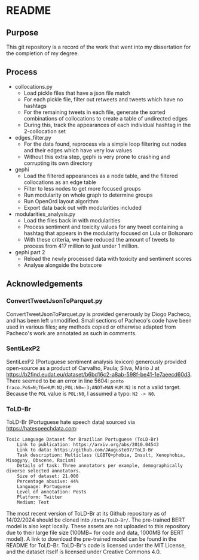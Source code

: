 # README
## Purpose
This git repository is a record of the work that went into my dissertation for the completion of my degree.

## Process
- collocations.py
    - Load pickle files that have a json file match
    - For each pickle file, filter out retweets and tweets which have no hashtags
    - For the remaining tweets in each file, generate the sorted combinations of collocations to create a table of undirected edges
    - During this, track the appearances of each individual hashtag in the 2-collocation set
- edges_filter.py
    - For the data found, reprocess via a simple loop filtering out nodes and their edges which have very low values
    - Without this extra step, gephi is very prone to crashing and corrupting its own directory
- gephi
    - Load the filtered appearances as a node table, and the filtered collocations as an edge table
    - Filter to less nodes to get more focused groups
    - Run modularity on whole graph to determine groups
    - Run OpenOrd layout algorithm
    - Export data back out with modularities included
- modularities_analysis.py
    - Load the files back in with modularities
    - Process sentiment and toxicity values for any tweet containing a hashtag that appears in the modularity focused on Lula or Bolsonaro
    - With these criteria, we have reduced the amount of tweets to process from 417 million to just under 1 million.
- gephi part 2
    - Reload the newly processed data with toxicity and sentiment scores
    - Analyse alongside the botscore


## Acknowledgements
### ConvertTweetJsonToParquet.py
ConvertTweetJsonToParquet.py is provided generously by Diogo Pacheco, and has been left unmodified. Small sections of Pacheco's code have been used in various files; any methods copied or otherwise adapted from Pacheco's work are annotated as such in comments.

### SentiLexP2
SentiLexP2 (Portuguese sentiment analysis lexicon) generously provided open-source as a product of Carvalho, Paula; Silva, Mário J at https://b2find.eudat.eu/dataset/b6bd16c2-a8ab-598f-be41-1e7aeecd60d3.
There seemed to be an error in line 5604: `ponto fraco.PoS=N;TG=HUM:N2;POL:N0=-3;ANOT=MAN`
`HUM:N2` is not a valid target. Because the `POL` value is `POL:N0`, I assumed a typo: `N2 -> N0`.

### ToLD-Br
ToLD-Br (Portuguese hate speech data) sourced via https://hatespeechdata.com:
```
Toxic Language Dataset for Brazilian Portuguese (ToLD-Br)
    Link to publication: https://arxiv.org/abs/2010.04543
    Link to data: https://github.com/JAugusto97/ToLD-Br
    Task description: Multiclass (LGBTQ+phobia, Insult, Xenophobia, Misogyny, Obscene, Racism)
    Details of task: Three annotators per example, demographically diverse selected annotators.
    Size of dataset: 21.000
    Percentage abusive: 44%
    Language: Portuguese
    Level of annotation: Posts
    Platform: Twitter
    Medium: Text
```
The most recent version of ToLD-Br at its Github repository as of 14/02/2024 should be cloned into `/data/ToLD-Br/`. The pre-trained BERT model is also kept locally. These assets are not uploaded to this repository due to their large file size (100MB~ for code and data, 1000MB for BERT model). A link to download the pre-trained model can be found in the README for ToLD-Br.
ToLD-Br's code is licensed under the MIT License, and the dataset itself is licensed under Creative Commons 4.0.
